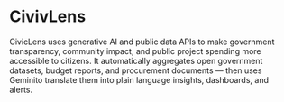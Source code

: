 # CivivLens
CivicLens uses generative AI and public data APIs to make government transparency, community impact, and public project spending more accessible to citizens. It automatically aggregates open government datasets, budget reports, and procurement documents — then uses Geminito translate them into plain language insights, dashboards, and alerts.

